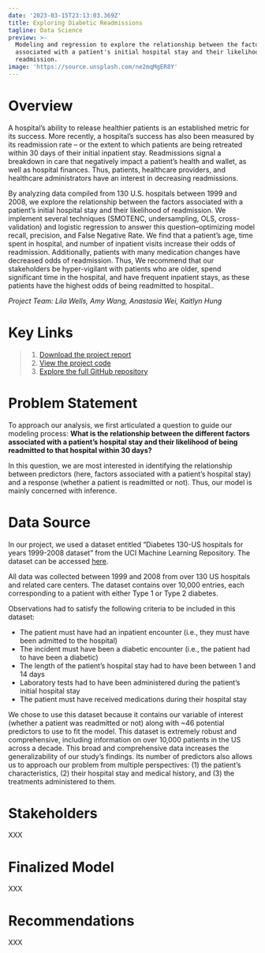 ```yaml
---
date: '2023-03-15T23:13:03.369Z'
title: Exploring Diabetic Readmissions
tagline: Data Science
preview: >-
  Modeling and regression to explore the relationship between the factors
  associated with a patient's initial hospital stay and their likelihood of
  readmission. 
image: 'https://source.unsplash.com/ne2mqMgER8Y'
---
```

# Overview

A hospital’s ability to release healthier patients is an established metric for its success. More recently, a hospital’s success has also been measured by its readmission rate – or the extent to which patients are being retreated within 30 days of their initial inpatient stay. Readmissions signal a breakdown in care that negatively impact a patient’s health and wallet, as well as hospital finances. Thus, patients, healthcare providers, and healthcare administrators have an interest in decreasing readmissions. 

By analyzing data compiled from 130 U.S. hospitals between 1999 and 2008, we explore the relationship between the factors associated with a patient’s initial hospital stay and their likelihood of readmission. We implement several techniques (SMOTENC, undersampling, OLS, cross-validation) and logistic regression to answer this question–optimizing model recall, precision, and False Negative Rate. We find that a patient’s age, time spent in hospital, and number of inpatient visits increase their odds of readmission. Additionally, patients with many medication changes have decreased odds of readmission. Thus, We recommend that our stakeholders be hyper-vigilant with patients who are older, spend significant time in the hospital, and have frequent inpatient stays, as these patients have the highest odds of being readmitted to hospital..

_Project Team: Lila Wells, Amy Wang, Anastasia Wei, Kaitlyn Hung_

# Key Links 
> 1. [Download the project report](http://www.google.com) 
> 2. [View the project code](http://www.google.com)
> 3. [Explore the full GitHub repository](http://www.google.com)


# Problem Statement

To approach our analysis, we first articulated a question to guide our modeling process: **What is the relationship between the different factors associated with a patient’s hospital stay and their likelihood of being readmitted to that hospital within 30 days?**


In this question, we are most interested in identifying the relationship between predictors (here, factors associated with a patient’s hospital stay) and a response (whether a patient is readmitted or not). Thus, our model is mainly concerned with inference.

# Data Source

In our project, we used a dataset entitled “Diabetes 130-US hospitals for years 1999-2008 dataset” from the UCI Machine Learning Repository. The dataset can be accessed [here](https://archive.ics.uci.edu/ml/datasets/Diabetes+130-US+hospitals+for+years+1999-2008#).

All data was collected between 1999 and 2008 from over 130 US hospitals and related care centers. The dataset contains over 10,000 entries, each corresponding to a patient with either Type 1 or Type 2 diabetes.

Observations had to satisfy the following criteria to be included in this dataset:

- The patient must have had an inpatient encounter (i.e., they must have been admitted to the hospital)
- The incident must have been a diabetic encounter (i.e., the patient had to have been a diabetic)
- The length of the patient’s hospital stay had to have been between 1 and 14 days
- Laboratory tests had to have been administered during the patient’s initial hospital stay
- The patient must have received medications during their hospital stay

We chose to use this dataset because it contains our variable of interest (whether a patient was readmitted or not) along with ~46 potential predictors to use to fit the model. This dataset is extremely robust and comprehensive, including information on over 10,000 patients in the US across a decade. This broad and comprehensive data increases the generalizability of our study’s findings. Its number of predictors also allows us to approach our problem from multiple perspectives: (1) the patient’s characteristics, (2) their hospital stay and medical history, and (3) the treatments administered to them.

# Stakeholders

XXX

# Finalized Model

XXX

# Recommendations

XXX